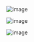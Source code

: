 
![image](https://github.com/deva-246/Youtube-Video-Downloader-Using-Python/assets/75877347/82dc92a7-cb5c-4235-b93c-c8b110fa94e2)

![image](https://github.com/deva-246/Youtube-Video-Downloader-Using-Python/assets/75877347/e5c9c6f6-f3ab-4af7-9501-8de26cdef134)

![image](https://github.com/deva-246/Youtube-Video-Downloader-Using-Python/assets/75877347/aa0559a9-32d9-4113-9dae-af41d21b831d)



